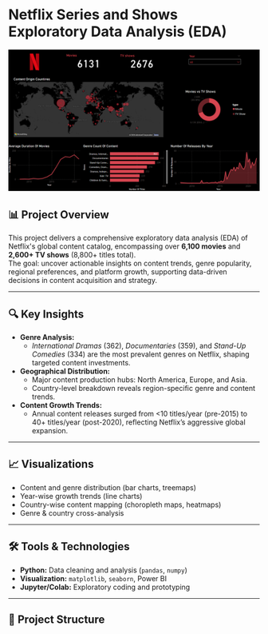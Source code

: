 # Netflix Series and Shows Exploratory Data Analysis (EDA)

![Netflix Banner](https://github.com/Sumit-Karpe/Netflix_Analysis/blob/main/Netflix-Dashboard.png) <!-- (Optional: Add a relevant image/banner) -->

## 📊 Project Overview

This project delivers a comprehensive exploratory data analysis (EDA) of Netflix's global content catalog, encompassing over **6,100 movies** and **2,600+ TV shows** (8,800+ titles total).  
The goal: uncover actionable insights on content trends, genre popularity, regional preferences, and platform growth, supporting data-driven decisions in content acquisition and strategy.

---

## 🔍 Key Insights

- **Genre Analysis:**  
  - *International Dramas* (362), *Documentaries* (359), and *Stand-Up Comedies* (334) are the most prevalent genres on Netflix, shaping targeted content investments.
- **Geographical Distribution:**  
  - Major content production hubs: North America, Europe, and Asia.
  - Country-level breakdown reveals region-specific genre and content trends.
- **Content Growth Trends:**  
  - Annual content releases surged from <10 titles/year (pre-2015) to 40+ titles/year (post-2020), reflecting Netflix’s aggressive global expansion.

---

## 📈 Visualizations

- Content and genre distribution (bar charts, treemaps)
- Year-wise growth trends (line charts)
- Country-wise content mapping (choropleth maps, heatmaps)
- Genre & country cross-analysis

---

## 🛠️ Tools & Technologies

- **Python:** Data cleaning and analysis (`pandas`, `numpy`)
- **Visualization:** `matplotlib`, `seaborn`, Power BI
- **Jupyter/Colab:** Exploratory coding and prototyping

---

## 📁 Project Structure

